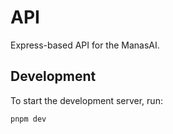 # API

Express-based API for the ManasAI.

## Development

To start the development server, run:

```shell
pnpm dev
```
